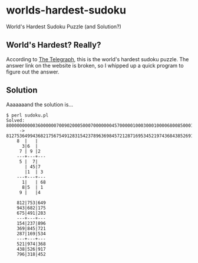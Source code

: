 # worlds-hardest-sudoku
World's Hardest Sudoku Puzzle (and Solution?)

## World's Hardest? Really?
According to [The Telegraph](https://www.telegraph.co.uk/news/science/science-news/9359579/Worlds-hardest-sudoku-can-you-crack-it.html), this is the world's hardest sudoku puzzle. The answer link on the website is broken, so I whipped up a quick program to figure out the answer.

## Solution
Aaaaaaand the solution is...  
```
$ perl sudoku.pl
Solved: 800000000003600000070090200050007000000045700000100030001000068008500010090000400
     -> 812753649943682175675491283154237896369845721287169534521974368438526917796318452
	8  |   |
	  3|6  |
	 7 | 9 |2
	---+---+---
	 5 |  7|
	   | 45|7
	   |1  | 3
	---+---+---
	  1|   | 68
	  8|5  | 1
	 9 |   |4

	812|753|649
	943|682|175
	675|491|283
	---+---+---
	154|237|896
	369|845|721
	287|169|534
	---+---+---
	521|974|368
	438|526|917
	796|318|452
```
